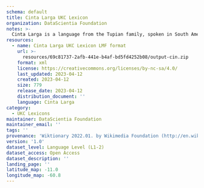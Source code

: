 ```yaml
---
schema: default
title: Cinta Larga UKC Lexicon
organization: DataScientia Foundation
notes: >-
  Cinta Larga is a language from the Tupian family, spoken in South America. The UKC Lexicon of Cinta Larga is represented as a lexico-semantic network. It consists of words, word senses, synsets, as well as sense-level and synset-level relationships.
resources:
  - name: Cinta Larga UKC Lexicon LMF format
    url: >-
      resources/69c81737-2afb-441e-b4af-bd5fd4252b08/output-cin.zip
    format: xml
    license: https://creativecommons.org/licenses/by-nc-sa/4.0/
    last_updated: 2023-04-12
    created: 2023-04-12
    size: 779
    release_date: 2023-04-12
    distribution_document: ''
    language: Cinta Larga
category:
  - UKC Lexicons
maintainer: DataScientia Foundation
maintainer_email: ''
tags: ''
provenance: 'Wiktionary 2022.01. by Wikimedia Foundation (http://en.wiktionary.org); Princeton WordNet 2.1 by Princeton University (https://wordnet.princeton.edu)'
version: '1.0'
dataset_level: Language Level (L1-2)
dataset_access: Open Access
dataset_description: ''
landing_page: ''
latitude_map: -11.0
longitude_map: -60.8
---
```

